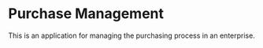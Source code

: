 # Purchase Management
This is an application for managing the purchasing process in an enterprise. 
